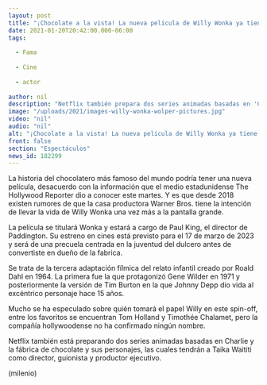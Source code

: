 ```yaml
---
layout: post
title: "¡Chocolate a la vista! La nueva película de Willy Wonka ya tiene fecha de estreno"
date: 2021-01-20T20:42:00.000-06:00
tags:
  
  - Fama
  
  - Cine
  
  - actor
  
author: nil
description: "Netflix también prepara dos series animadas basadas en 'Charlie y la fábrica de chocolate'. "
image: "/uploads/2021/images-willy-wonka-wolper-pictures.jpg"
video: "nil"
audio: "nil"
alt: "¡Chocolate a la vista! La nueva película de Willy Wonka ya tiene fecha de estreno"
front: false
section: "Espectáculos"
news_id: 182299
---
```


La historia del chocolatero más famoso del mundo podría tener una nueva película, desacuerdo con la información que el medio estadunidense The Hollywood Reporter dio a conocer este martes. Y es que desde 2018 existen rumores de que la casa productora Warner Bros. tiene la intención de llevar la vida de Willy Wonka una vez más a la pantalla grande. 

La película se titulará Wonka y estará a cargo de Paul King, el director de Paddington. Su estreno en cines está previsto para el 17 de marzo de 2023 y será de una precuela centrada en la juventud del dulcero antes de convertiste en dueño de la fabrica. 

Se trata de la tercera adaptación fílmica del relato infantil creado por Roald Dahl en 1964. La primera fue la que protagonizó Gene Wilder en 1971 y posteriormente la versión de Tim Burton en la que Johnny Depp dio vida al excéntrico personaje hace 15 años. 

Mucho se ha especulado sobre quién tomará el papel Willy en este spin-off, entre los favoritos se encuentran Tom Holland y Timothée Chalamet, pero la compañía hollywoodense no ha confirmado ningún nombre. 

Netflix también está preparando dos series animadas basadas en Charlie y la fábrica de chocolate y sus personajes, las cuales tendrán a Taika Waititi como director, guionista y productor ejecutivo. 

(milenio)